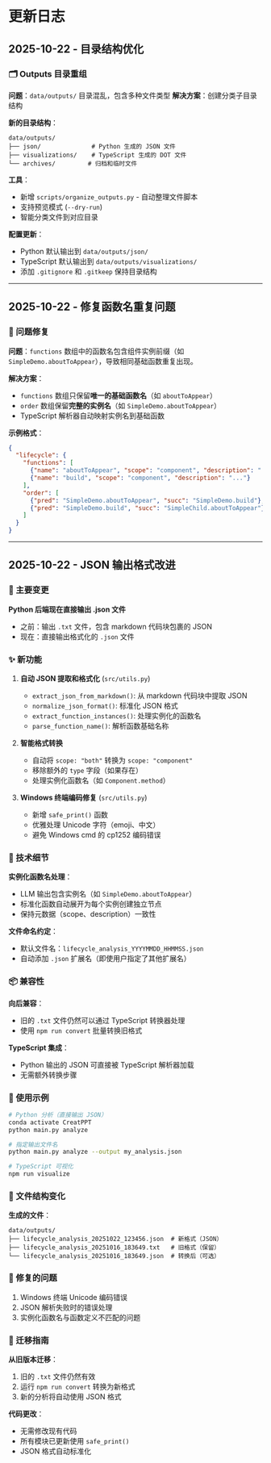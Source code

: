 # 更新日志

## 2025-10-22 - 目录结构优化

### 🗂️ Outputs 目录重组

**问题**：`data/outputs/` 目录混乱，包含多种文件类型
**解决方案**：创建分类子目录结构

**新的目录结构**：
```
data/outputs/
├── json/              # Python 生成的 JSON 文件
├── visualizations/    # TypeScript 生成的 DOT 文件
└── archives/         # 归档和临时文件
```

**工具**：
- 新增 `scripts/organize_outputs.py` - 自动整理文件脚本
- 支持预览模式 (`--dry-run`)
- 智能分类文件到对应目录

**配置更新**：
- Python 默认输出到 `data/outputs/json/`
- TypeScript 默认输出到 `data/outputs/visualizations/`
- 添加 `.gitignore` 和 `.gitkeep` 保持目录结构

---

## 2025-10-22 - 修复函数名重复问题

### 🐛 问题修复

**问题**：`functions` 数组中的函数名包含组件实例前缀（如 `SimpleDemo.aboutToAppear`），导致相同基础函数重复出现。

**解决方案**：
- `functions` 数组只保留**唯一的基础函数名**（如 `aboutToAppear`）
- `order` 数组保留**完整的实例名**（如 `SimpleDemo.aboutToAppear`）
- TypeScript 解析器自动映射实例名到基础函数

**示例格式**：
```json
{
  "lifecycle": {
    "functions": [
      {"name": "aboutToAppear", "scope": "component", "description": "..."},
      {"name": "build", "scope": "component", "description": "..."}
    ],
    "order": [
      {"pred": "SimpleDemo.aboutToAppear", "succ": "SimpleDemo.build"},
      {"pred": "SimpleDemo.build", "succ": "SimpleChild.aboutToAppear"}
    ]
  }
}
```

---

## 2025-10-22 - JSON 输出格式改进

### 🎯 主要变更

**Python 后端现在直接输出 .json 文件**
- 之前：输出 `.txt` 文件，包含 markdown 代码块包裹的 JSON
- 现在：直接输出格式化的 `.json` 文件

### ✨ 新功能

1. **自动 JSON 提取和格式化** (`src/utils.py`)
   - `extract_json_from_markdown()`: 从 markdown 代码块中提取 JSON
   - `normalize_json_format()`: 标准化 JSON 格式
   - `extract_function_instances()`: 处理实例化的函数名
   - `parse_function_name()`: 解析函数基础名称

2. **智能格式转换**
   - 自动将 `scope: "both"` 转换为 `scope: "component"`
   - 移除额外的 `type` 字段（如果存在）
   - 处理实例化函数名（如 `Component.method`）

3. **Windows 终端编码修复** (`src/utils.py`)
   - 新增 `safe_print()` 函数
   - 优雅处理 Unicode 字符（emoji、中文）
   - 避免 Windows cmd 的 cp1252 编码错误

### 🔧 技术细节

**实例化函数名处理**：
- LLM 输出包含实例名（如 `SimpleDemo.aboutToAppear`）
- 标准化函数自动展开为每个实例创建独立节点
- 保持元数据（scope、description）一致性

**文件命名约定**：
- 默认文件名：`lifecycle_analysis_YYYYMMDD_HHMMSS.json`
- 自动添加 `.json` 扩展名（即使用户指定了其他扩展名）

### 📦 兼容性

**向后兼容**：
- 旧的 `.txt` 文件仍然可以通过 TypeScript 转换器处理
- 使用 `npm run convert` 批量转换旧格式

**TypeScript 集成**：
- Python 输出的 JSON 可直接被 TypeScript 解析器加载
- 无需额外转换步骤

### 🚀 使用示例

```bash
# Python 分析（直接输出 JSON）
conda activate CreatPPT
python main.py analyze

# 指定输出文件名
python main.py analyze --output my_analysis.json

# TypeScript 可视化
npm run visualize
```

### 📝 文件结构变化

**生成的文件**：
```
data/outputs/
├── lifecycle_analysis_20251022_123456.json  # 新格式（JSON）
├── lifecycle_analysis_20251016_183649.txt   # 旧格式（保留）
└── lifecycle_analysis_20251016_183649.json  # 转换后（可选）
```

### 🐛 修复的问题

1. Windows 终端 Unicode 编码错误
2. JSON 解析失败时的错误处理
3. 实例化函数名与函数定义不匹配的问题

### 🔄 迁移指南

**从旧版本迁移**：
1. 旧的 `.txt` 文件仍然有效
2. 运行 `npm run convert` 转换为新格式
3. 新的分析将自动使用 JSON 格式

**代码更改**：
- 无需修改现有代码
- 所有模块已更新使用 `safe_print()`
- JSON 格式自动标准化
